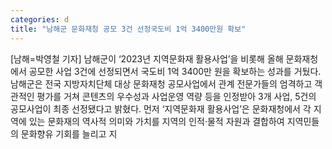 ```yaml
---
categories: d
title: "남해군 문화재청 공모 3건 선정국도비 1억 3400만원 확보"
---
```

[남해=박영철 기자] 남해군이 ‘2023년 지역문화재 활용사업’을 비롯해 올해 문화재청에서 공모한 사업 3건에 선정되면서 국도비 1억 3400만 원을 확보하는 성과를 거뒀다. 남해군은 전국 지방자치단체 대상 문화재청 공모사업에서 관계 전문가들의 엄격하고 객관적인 평가를 거쳐 콘텐츠의 우수성과 사업운영 역량 등을 인정받아 3개 사업, 5건의 공모사업이 최종 선정됐다고 밝혔다. 먼저 ‘지역문화재 활용사업’은 문화재청에서 각 지역에 있는 문화재의 역사적 의미와 가치를 지역의 인적·물적 자원과 결합하여 지역민들의 문화향유 기회를 늘리고 지